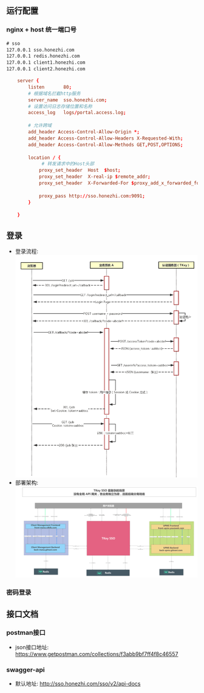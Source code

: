 ## 运行配置
### nginx + host 统一端口号
```txt
# sso
127.0.0.1 sso.honezhi.com
127.0.0.1 redis.honezhi.com
127.0.0.1 client1.honezhi.com
127.0.0.1 client2.honezhi.com
```

```conf
    server {
        listen       80;
        # 根据域名拦截http服务
        server_name  sso.honezhi.com;    
        # 设置访问日志存储位置和名称
        access_log   logs/portal.access.log;  

        # 允许跨域
        add_header Access-Control-Allow-Origin *;       
        add_header Access-Control-Allow-Headers X-Requested-With;
        add_header Access-Control-Allow-Methods GET,POST,OPTIONS;

        location / {
             # 转发请求中的Host头部
            proxy_set_header  Host  $host;
            proxy_set_header  X-real-ip $remote_addr;
            proxy_set_header  X-Forwarded-For $proxy_add_x_forwarded_for;
            
            proxy_pass http://sso.honezhi.com:9091;
        }

    }
```

## 登录

- 登录流程: ![avatar](docs/static/images/tkey-oauth.jpg)
- 部署架构: ![avatar](docs/static/images/server.jpg)

### 密码登录


## 接口文档

### postman接口
- json接口地址: https://www.getpostman.com/collections/f3abb9bf7ff4f8c46557

### swagger-api
- 默认地址: http://sso.honezhi.com/sso/v2/api-docs